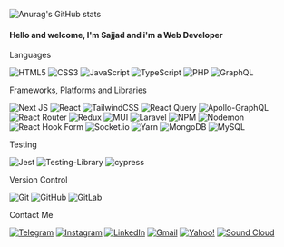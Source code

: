 ![Anurag's GitHub stats](https://github-readme-stats.vercel.app/api?username=SajjadGhasemi&theme=tokyonight&show_icons=true)

 <h4>Hello and welcome, I'm Sajjad and i'm a Web Developer</h4>
      
  Languages
   
   ![HTML5](https://img.shields.io/badge/html5-%23E34F26.svg?style=for-the-badge&logo=html5&logoColor=white)
   ![CSS3](https://img.shields.io/badge/css3-%231572B6.svg?style=for-the-badge&logo=css3&logoColor=white)
   ![JavaScript](https://img.shields.io/badge/javascript-%23323330.svg?style=for-the-badge&logo=javascript&logoColor=%23F7DF1E)
   ![TypeScript](https://img.shields.io/badge/typescript-%23007ACC.svg?style=for-the-badge&logo=typescript&logoColor=white)
   ![PHP](https://img.shields.io/badge/php-%23777BB4.svg?style=for-the-badge&logo=php&logoColor=white)
   ![GraphQL](https://img.shields.io/badge/-GraphQL-E10098?style=for-the-badge&logo=graphql&logoColor=white)
    
  Frameworks, Platforms and Libraries
 
  ![Next JS](https://img.shields.io/badge/Next-black?style=for-the-badge&logo=next.js&logoColor=white)
  ![React](https://img.shields.io/badge/react-%2320232a.svg?style=for-the-badge&logo=react&logoColor=%2361DAFB)
  ![TailwindCSS](https://img.shields.io/badge/tailwindcss-%2338B2AC.svg?style=for-the-badge&logo=tailwind-css&logoColor=white)
  ![React Query](https://img.shields.io/badge/-React%20Query-FF4154?style=for-the-badge&logo=react%20query&logoColor=white) 
  ![Apollo-GraphQL](https://img.shields.io/badge/-ApolloGraphQL-311C87?style=for-the-badge&logo=apollo-graphql) 
  ![React Router](https://img.shields.io/badge/React_Router-CA4245?style=for-the-badge&logo=react-router&logoColor=white)
  ![Redux](https://img.shields.io/badge/redux-%23593d88.svg?style=for-the-badge&logo=redux&logoColor=white)
  ![MUI](https://img.shields.io/badge/MUI-%230081CB.svg?style=for-the-badge&logo=mui&logoColor=white)
  ![Laravel](https://img.shields.io/badge/laravel-%23FF2D20.svg?style=for-the-badge&logo=laravel&logoColor=white)
  ![NPM](https://img.shields.io/badge/NPM-%23CB3837.svg?style=for-the-badge&logo=npm&logoColor=white)
  ![Nodemon](https://img.shields.io/badge/NODEMON-%23323330.svg?style=for-the-badge&logo=nodemon&logoColor=%BBDEAD)
  ![React Hook Form](https://img.shields.io/badge/React%20Hook%20Form-%23EC5990.svg?style=for-the-badge&logo=reacthookform&logoColor=white)
  ![Socket.io](https://img.shields.io/badge/Socket.io-black?style=for-the-badge&logo=socket.io&badgeColor=010101)
  ![Yarn](https://img.shields.io/badge/yarn-%232C8EBB.svg?style=for-the-badge&logo=yarn&logoColor=white)
  ![MongoDB](https://img.shields.io/badge/MongoDB-%234ea94b.svg?style=for-the-badge&logo=mongodb&logoColor=white)
  ![MySQL](https://img.shields.io/badge/mysql-%2300f.svg?style=for-the-badge&logo=mysql&logoColor=white)
  
   Testing
     
   ![Jest](https://img.shields.io/badge/-jest-%23C21325?style=for-the-badge&logo=jest&logoColor=white)
   ![Testing-Library](https://img.shields.io/badge/-TestingLibrary-%23E33332?style=for-the-badge&logo=testing-library&logoColor=white)
   ![cypress](https://img.shields.io/badge/-cypress-%23E5E5E5?style=for-the-badge&logo=cypress&logoColor=058a5e)
   
   Version Control
     
   ![Git](https://img.shields.io/badge/git-%23F05033.svg?style=for-the-badge&logo=git&logoColor=white)
   ![GitHub](https://img.shields.io/badge/github-%23121011.svg?style=for-the-badge&logo=github&logoColor=white)
   ![GitLab](https://img.shields.io/badge/gitlab-%23181717.svg?style=for-the-badge&logo=gitlab&logoColor=white)

   Contact Me
   
   <a href="https://t.me/SajjadGhasemi">![Telegram](https://img.shields.io/badge/Telegram-2CA5E0?style=for-the-badge&logo=telegram&logoColor=white)</a>
   <a href="https://instagram.com/sajjjadghasemi">![Instagram](https://img.shields.io/badge/Instagram-%23E4405F.svg?style=for-the-badge&logo=Instagram&logoColor=white)</a>
   <a href="https://www.linkedin.com/in/sajjad-ghasemi-46b394242/">![LinkedIn](https://img.shields.io/badge/linkedin-%230077B5.svg?style=for-the-badge&logo=linkedin&logoColor=white)</a>
   <a href="mailto: sajjadjoon72klaus23@gmail.com">![Gmail](https://img.shields.io/badge/Gmail-D14836?style=for-the-badge&logo=gmail&logoColor=white)</a>
   <a href="mailto: sajjadjoon72@yahoo.com">![Yahoo!](https://img.shields.io/badge/Yahoo!-6001D2?style=for-the-badge&logo=Yahoo!&logoColor=white)</a>
   <a href="https://soundcloud.com/user-54872385/">![Sound Cloud](https://img.shields.io/badge/sound%20cloud-FF5500?style=for-the-badge&logo=soundcloud&logoColor=white)</a>
